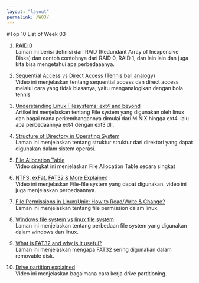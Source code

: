 ```yaml
---
layout: "layout"
permalink: /W03/
---
```


#Top 10 List of Week 03

1. [RAID 0](https://searchstorage.techtarget.com/definition/RAID-0-disk-striping)<br>
Laman ini berisi definisi dari RAID (Redundant Array of Inexpensive Disks) dan contoh contohnya dari RAID 0, RAID 1, dan lain lain dan juga kita bisa mengetahui apa perbedaaanya.

2. [Sequential Access vs Direct Access (Tennis ball analogy)](https://youtu.be/Rzf-BssLZ6s)<br>
Video ini menjelaskan tentang sequential access dan direct access melalui cara yang tidak biasanya, yaitu menganalogikan dengan bola tennis

3. [Understanding Linux Filesystems: ext4 and beyond](https://opensource.com/article/18/4/ext4-filesystem)<br>
Artikel ini menjelaskan tentang File system yang digunakan oleh linux dan bagai mana perkembangannya dimulai dari MINIX hingga ext4. lalu apa perbedaannya ext4 dengan ext3 dll.

4. [Structure of Directory in Operating System](https://www.geeksforgeeks.org/structures-of-directory-in-operating-system/)<br>
Laman ini menjelaskan tentang struktur struktur dari direktori yang dapat digunakan dalam sistem operasi.

5. [File Allocation Table](https://www.youtube.com/watch?v=V2Gxqv3bJCk)<br>
Video singkat ini menjelaskan File Allocation Table secara singkat

6. [NTFS, exFat, FAT32 & More Explained](https://www.youtube.com/watch?v=_h30HBYxtws)<br>
Video ini menjelaskan File-file system yang dapat digunakan. video ini juga menjelaskan perbedaannya.

7. [File Permissions in Linux/Unix: How to Read/Write & Change?](https://www.guru99.com/file-permissions.html)<br>
Laman ini menjelaskan tentang file permission dalam linux.

8. [Windows file system vs linux file system](https://www.howtogeek.com/137096/6-ways-the-linux-file-system-is-different-from-the-windows-file-system/)<br>
Laman ini menjelaskan tentang perbedaan file system yang digunakan dalam windows dan linux.

9. [What is FAT32 and why is it useful?](https://www.digitalcitizen.life/what-is-fat32-why-useful/)<br>
Laman ini menjelaskan mengapa FAT32 sering digunakan dalam removable disk.

10. [Drive partition explained](https://www.youtube.com/watch?v=AeUM4kR67XQ)<br>
Video ini menjelaskan bagaimana cara kerja drive partitioning. 
